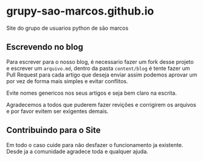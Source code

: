 # grupy-sao-marcos.github.io
Site do grupo de usuarios python de são marcos

## Escrevendo no blog

Para escrever para o nosso blog, é necessario fazer um fork desse projeto e escrever um `arquivo.md`, dentro da pasta 
`content/blog` é tente fazer um Pull Request para cada artigo que deseja enviar assim podemos aprovar um por vez de forma mais simples e evitar conflitos.

Evite nomes genericos nos seus artigos e seja bem claro na escrita.

Agradecemos a todos que puderem fazer revições e corrigirem os arquivos e por favor evitem ser exigentes demais.

## Contribuindo para o Site

Em todo o caso cuide para não desfazer o funcionamento ja existente. 
Desde ja a comunidade agradece toda e qualquer ajuda.
